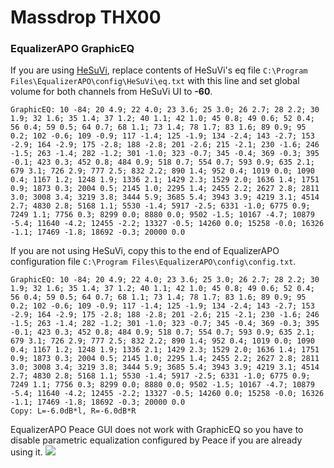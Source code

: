 # Massdrop THX00
### EqualizerAPO GraphicEQ
If you are using [HeSuVi](https://sourceforge.net/projects/hesuvi/), replace contents of HeSuVi's eq file `C:\Program Files\EqualizerAPO\config\HeSuVi\eq.txt` with this line and set global volume for both channels from HeSuVi UI to **-60**.
```
GraphicEQ: 10 -84; 20 4.9; 22 4.0; 23 3.6; 25 3.0; 26 2.7; 28 2.2; 30 1.9; 32 1.6; 35 1.4; 37 1.2; 40 1.1; 42 1.0; 45 0.8; 49 0.6; 52 0.4; 56 0.4; 59 0.5; 64 0.7; 68 1.1; 73 1.4; 78 1.7; 83 1.6; 89 0.9; 95 0.2; 102 -0.6; 109 -0.9; 117 -1.4; 125 -1.9; 134 -2.4; 143 -2.7; 153 -2.9; 164 -2.9; 175 -2.8; 188 -2.8; 201 -2.6; 215 -2.1; 230 -1.6; 246 -1.5; 263 -1.4; 282 -1.2; 301 -1.0; 323 -0.7; 345 -0.4; 369 -0.3; 395 -0.1; 423 0.3; 452 0.8; 484 0.9; 518 0.7; 554 0.7; 593 0.9; 635 2.1; 679 3.1; 726 2.9; 777 2.5; 832 2.2; 890 1.4; 952 0.4; 1019 0.0; 1090 0.4; 1167 1.2; 1248 1.9; 1336 2.1; 1429 2.3; 1529 2.0; 1636 1.4; 1751 0.9; 1873 0.3; 2004 0.5; 2145 1.0; 2295 1.4; 2455 2.2; 2627 2.8; 2811 3.0; 3008 3.4; 3219 3.8; 3444 5.9; 3685 5.4; 3943 3.9; 4219 3.1; 4514 2.7; 4830 2.8; 5168 1.1; 5530 -1.4; 5917 -2.5; 6331 -1.0; 6775 0.9; 7249 1.1; 7756 0.3; 8299 0.0; 8880 0.0; 9502 -1.5; 10167 -4.7; 10879 -5.4; 11640 -4.2; 12455 -2.2; 13327 -0.5; 14260 0.0; 15258 -0.0; 16326 -1.1; 17469 -1.8; 18692 -0.3; 20000 0.0
```
If you are not using HeSuVi, copy this to the end of EqualizerAPO configuration file `C:\Program Files\EqualizerAPO\config\config.txt`.
```
GraphicEQ: 10 -84; 20 4.9; 22 4.0; 23 3.6; 25 3.0; 26 2.7; 28 2.2; 30 1.9; 32 1.6; 35 1.4; 37 1.2; 40 1.1; 42 1.0; 45 0.8; 49 0.6; 52 0.4; 56 0.4; 59 0.5; 64 0.7; 68 1.1; 73 1.4; 78 1.7; 83 1.6; 89 0.9; 95 0.2; 102 -0.6; 109 -0.9; 117 -1.4; 125 -1.9; 134 -2.4; 143 -2.7; 153 -2.9; 164 -2.9; 175 -2.8; 188 -2.8; 201 -2.6; 215 -2.1; 230 -1.6; 246 -1.5; 263 -1.4; 282 -1.2; 301 -1.0; 323 -0.7; 345 -0.4; 369 -0.3; 395 -0.1; 423 0.3; 452 0.8; 484 0.9; 518 0.7; 554 0.7; 593 0.9; 635 2.1; 679 3.1; 726 2.9; 777 2.5; 832 2.2; 890 1.4; 952 0.4; 1019 0.0; 1090 0.4; 1167 1.2; 1248 1.9; 1336 2.1; 1429 2.3; 1529 2.0; 1636 1.4; 1751 0.9; 1873 0.3; 2004 0.5; 2145 1.0; 2295 1.4; 2455 2.2; 2627 2.8; 2811 3.0; 3008 3.4; 3219 3.8; 3444 5.9; 3685 5.4; 3943 3.9; 4219 3.1; 4514 2.7; 4830 2.8; 5168 1.1; 5530 -1.4; 5917 -2.5; 6331 -1.0; 6775 0.9; 7249 1.1; 7756 0.3; 8299 0.0; 8880 0.0; 9502 -1.5; 10167 -4.7; 10879 -5.4; 11640 -4.2; 12455 -2.2; 13327 -0.5; 14260 0.0; 15258 -0.0; 16326 -1.1; 17469 -1.8; 18692 -0.3; 20000 0.0
Copy: L=-6.0dB*l, R=-6.0dB*R
```
EqualizerAPO Peace GUI does not work with GraphicEQ so you have to disable parametric equalization configured by Peace if you are already using it.
![](https://raw.githubusercontent.com/jaakkopasanen/AutoEq/master/results/Sonoma%20Model%20One/innerfidelity/onear/Massdrop%20THX00/Massdrop%20THX00.png)
